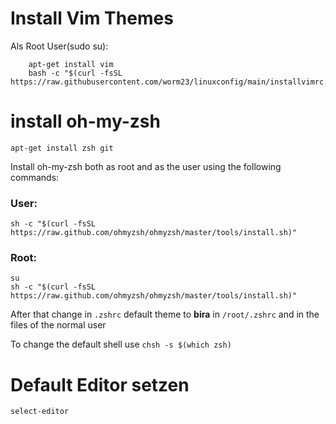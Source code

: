 # Install Vim Themes
Als Root User(sudo su):
```
    apt-get install vim
    bash -c "$(curl -fsSL https://raw.githubusercontent.com/worm23/linuxconfig/main/installvimrc.sh)"
```
# install oh-my-zsh
    apt-get install zsh git
Install oh-my-zsh both as root and as the user using the following commands:
### User:
    sh -c "$(curl -fsSL https://raw.github.com/ohmyzsh/ohmyzsh/master/tools/install.sh)"
### Root:
    su
    sh -c "$(curl -fsSL https://raw.github.com/ohmyzsh/ohmyzsh/master/tools/install.sh)"

After that change in `.zshrc` default theme to **bira** in `/root/.zshrc` and in the files of the normal user

To change the default shell use `chsh -s $(which zsh)`
    
# Default Editor setzen
    select-editor
